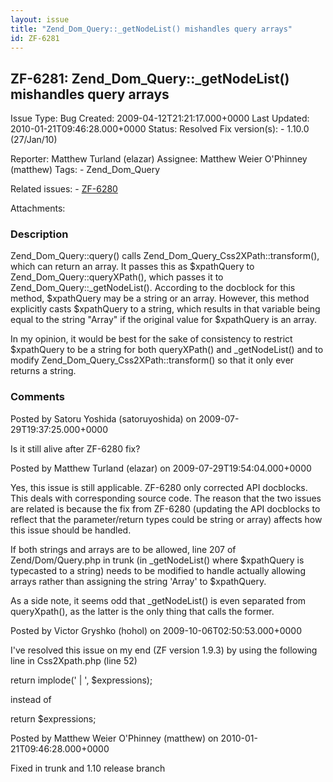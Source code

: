 ```yaml
---
layout: issue
title: "Zend_Dom_Query::_getNodeList() mishandles query arrays"
id: ZF-6281
---
```


ZF-6281: Zend\_Dom\_Query::\_getNodeList() mishandles query arrays
------------------------------------------------------------------

 Issue Type: Bug Created: 2009-04-12T21:21:17.000+0000 Last Updated: 2010-01-21T09:46:28.000+0000 Status: Resolved Fix version(s): - 1.10.0 (27/Jan/10)
 
 Reporter:  Matthew Turland (elazar)  Assignee:  Matthew Weier O'Phinney (matthew)  Tags: - Zend\_Dom\_Query
 
 Related issues: - [ZF-6280](/issues/browse/ZF-6280)
 
 Attachments: 
### Description

Zend\_Dom\_Query::query() calls Zend\_Dom\_Query\_Css2XPath::transform(), which can return an array. It passes this as $xpathQuery to Zend\_Dom\_Query::queryXPath(), which passes it to Zend\_Dom\_Query::\_getNodeList(). According to the docblock for this method, $xpathQuery may be a string or an array. However, this method explicitly casts $xpathQuery to a string, which results in that variable being equal to the string "Array" if the original value for $xpathQuery is an array.

In my opinion, it would be best for the sake of consistency to restrict $xpathQuery to be a string for both queryXPath() and \_getNodeList() and to modify Zend\_Dom\_Query\_Css2XPath::transform() so that it only ever returns a string.

 

 

### Comments

Posted by Satoru Yoshida (satoruyoshida) on 2009-07-29T19:37:25.000+0000

Is it still alive after ZF-6280 fix?

 

 

Posted by Matthew Turland (elazar) on 2009-07-29T19:54:04.000+0000

Yes, this issue is still applicable. ZF-6280 only corrected API docblocks. This deals with corresponding source code. The reason that the two issues are related is because the fix from ZF-6280 (updating the API docblocks to reflect that the parameter/return types could be string or array) affects how this issue should be handled.

If both strings and arrays are to be allowed, line 207 of Zend/Dom/Query.php in trunk (in \_getNodeList() where $xpathQuery is typecasted to a string) needs to be modified to handle actually allowing arrays rather than assigning the string 'Array' to $xpathQuery.

As a side note, it seems odd that \_getNodeList() is even separated from queryXpath(), as the latter is the only thing that calls the former.

 

 

Posted by Victor Gryshko (hohol) on 2009-10-06T02:50:53.000+0000

I've resolved this issue on my end (ZF version 1.9.3) by using the following line in Css2Xpath.php (line 52)

return implode(' | ', $expressions);

instead of

return $expressions;

 

 

Posted by Matthew Weier O'Phinney (matthew) on 2010-01-21T09:46:28.000+0000

Fixed in trunk and 1.10 release branch

 

 